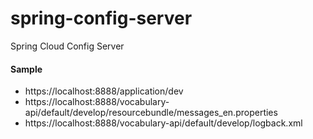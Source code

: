 # spring-config-server
Spring Cloud Config Server

#### Sample
- https://localhost:8888/application/dev
- https://localhost:8888/vocabulary-api/default/develop/resourcebundle/messages_en.properties
- https://localhost:8888/vocabulary-api/default/develop/logback.xml